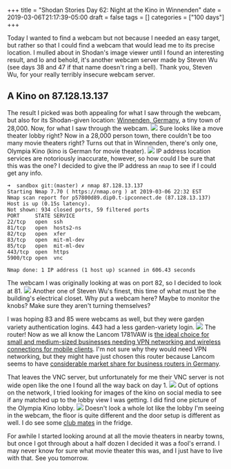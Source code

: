 +++
title = "Shodan Stories Day 62: Night at the Kino in Winnenden"
date = 2019-03-06T21:17:39-05:00
draft = false
tags = []
categories = ["100 days"]
+++

Today I wanted to find a webcam but not because I needed an easy target, but rather so that I could find a webcam that would lead me to its precise location. I mulled about in Shodan's image viewer until I found an interesting result, and lo and behold, it's another webcam server made by Steven Wu (see days 38 and 47 if that name doesn't ring a bell). Thank you, Steven Wu, for your really terribly insecure webcam server.

## A Kino on 87.128.13.137
The result I picked was both appealing for what I saw through the webcam, but also for its Shodan-given location: [Winnenden, Germany](https://en.wikipedia.org/wiki/Winnenden), a tiny town of 28,000. Now, for what I saw through the webcam.
![](/images/100Days/Day62/lobby.jpg)
Sure looks like a move theater lobby right? Now in a 28,000 person town, there couldn't be too many movie theaters right? Turns out that in Winnenden, there's only one, Olympia Kino (kino is German for movie theater).
![](/images/100Days/Day62/olympia.png)
IP address location services are notoriously inaccurate, however, so how could I be sure that this was the one? I decided to give the IP address an `nmap` to see if I could get any info.

```
➜  sandbox git:(master) ✗ nmap 87.128.13.137
Starting Nmap 7.70 ( https://nmap.org ) at 2019-03-06 22:32 EST
Nmap scan report for p57800d89.dip0.t-ipconnect.de (87.128.13.137)
Host is up (0.15s latency).
Not shown: 934 closed ports, 59 filtered ports
PORT     STATE SERVICE
22/tcp   open  ssh
81/tcp   open  hosts2-ns
82/tcp   open  xfer
83/tcp   open  mit-ml-dev
85/tcp   open  mit-ml-dev
443/tcp  open  https
5900/tcp open  vnc

Nmap done: 1 IP address (1 host up) scanned in 606.43 seconds
```
The webcam I was originally looking at was on port 82, so I decided to look at 81.
![](/images/100Days/Day62/closet.png)
Another one of Steven Wu's finest, this time of what must be the building's electrical closet. Why put a webcam here? Maybe to monitor the knobs? Make sure they aren't turning themselves?

I was hoping 83 and 85 were webcams as well, but they were garden variety authentication logins. 443 had a less garden-variety login.
![](/images/100Days/Day62/lancom.png)
The router! Now as we all know the Lancom 1781VAW is [the ideal choice for small and medium-sized businesses needing VPN networking and wireless connections for mobile clients](https://www.lancom-systems.com/products/routers-vpn-gateways/business-vpn-routers/lancom-1781vaw/). I'm not sure why they would need VPN networking, but they might have just chosen this router because Lancom seems to have [considerable market share for business routers in Germany](https://wifinowevents.com/news-and-blog/leading-german-wi-fi-vendor-lancom-acquired-by-rohde-schwartz/).

That leaves the VNC server, but unfortunately for me their VNC server is not wide open like the one I found all the way back on day 1.
![](/images/100Days/Day62/vnc.png)
Out of options on the network, I tried looking for images of the kino on social media to see if any matched up to the lobby view I was getting. I did find one picture of the Olympia Kino lobby.
![](/images/100Days/Day62/lobby2.png)
Doesn't look a whole lot like the lobby I'm seeing in the webcam, the floor is quite different and the door setup is different as well. I do see some [club mates](https://en.wikipedia.org/wiki/Club-Mate) in the fridge.

For awhile I started looking around at all the movie theaters in nearby towns, but once I got through about a half dozen I decided it was a fool's errand. I may never know for sure what movie theater this was, and I just have to live with that. See you tomorrow.

